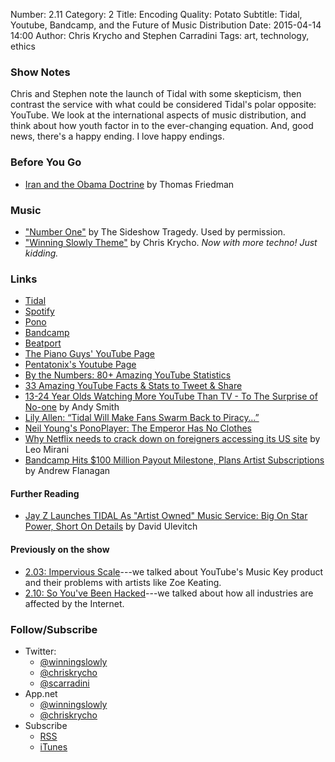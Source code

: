 Number: 2.11
Category: 2
Title: Encoding Quality: Potato
Subtitle: Tidal, Youtube, Bandcamp, and the Future of Music Distribution
Date: 2015-04-14 14:00
Author: Chris Krycho and Stephen Carradini
Tags: art, technology, ethics

### Show Notes

Chris and Stephen note the launch of Tidal with some skepticism, then contrast the service with what could be considered Tidal's polar opposite: YouTube. We look at the international aspects of music distribution, and think about how youth factor in to the ever-changing equation. And, good news, there's a happy ending. I love happy endings.   

### Before You Go

  - [Iran and the Obama Doctrine](http://www.nytimes.com/2015/04/06/opinion/thomas-friedman-the-obama-doctrine-and-iran-interview.html?_r=0) by Thomas Friedman

### Music

  - ["Number One"](http://thesideshowtragedy.com/) by The Sideshow Tragedy. Used by permission.
  - ["Winning Slowly Theme"](https://soundcloud.com/chriskrycho/winning-slowly) by Chris Krycho. *Now with more techno! Just kidding.*

### Links

  - [Tidal](http://tidal.com/us)
  -	[Spotify](https://www.spotify.com/us/) 
  - [Pono](https://ponomusic.force.com/)
  - [Bandcamp](http://bandcamp.com)
  - [Beatport](http://www.beatport.com)
  - [The Piano Guys' YouTube Page](https://www.youtube.com/user/ThePianoGuys)
  - [Pentatonix's Youtube Page](https://www.youtube.com/user/PTXofficial)
  - [By the Numbers: 80+ Amazing YouTube Statistics](http://expandedramblings.com/index.php/youtube-statistics/) 
  - [33 Amazing YouTube Facts & Stats to Tweet & Share](http://www.reelseo.com/youtube-facts-stats-2014/)
  - [13-24 Year Olds Watching More YouTube Than TV - To The Surprise of No-one](http://www.reelseo.com/13-24-watching-more-youtube-than-tv/) by Andy Smith
  - [Lily Allen: “Tidal Will Make Fans Swarm Back to Piracy…”](http://www.digitalmusicnews.com/permalink/2015/04/06/lily-allen-tidal-will-make-fans-swarm-back-piracy)
  - [Neil Young's PonoPlayer: The Emperor Has No Clothes](https://www.yahoo.com/tech/it-was-one-of-kickstarters-most-successful-109496883039.html)
  - [Why Netflix needs to crack down on foreigners accessing its US site](http://qz.com/321190/why-netflix-needs-to-crack-down-on-foreigners-accessing-its-us-site/) by Leo Mirani
  - [Bandcamp Hits $100 Million Payout Milestone, Plans Artist Subscriptions](http://www.billboard.com/articles/business/6494556/bandcamp-100-million-payout-milestone-artist-subscriptions-ethan-diamond) by Andrew Flanagan

#### Further Reading

   - [Jay Z Launches TIDAL As "Artist Owned" Music Service: Big On Star Power, Short On Details](http://hypebot.com/hypebot/2015/03/jay-z-relaunches-artist-owned-tidal-music-service-big-on-star-power-short-on-details-.html) by David Ulevitch
   
#### Previously on the show

  - [2.03: Impervious Scale](http://www.winningslowly.org/2015/02/impervious-scale/)---we talked about YouTube's Music Key product and their problems with artists like Zoe Keating.
  - [2.10: So You've Been Hacked](http://www.winningslowly.org/2015/04/so-youve-been-hacked/)---we talked about how all industries are affected by the Internet. 
  
### Follow/Subscribe

  - Twitter:
      + [@winningslowly](https://www.twitter.com/winningslowly)
      + [@chriskrycho](https://www.twitter.com/chriskrycho)
      + [@scarradini](https://www.twitter.com/scarradini)
  - App.net
      + [@winningslowly](https://alpha.app.net/winningslowly)
      + [@chriskrycho](https://alpha.app.net/chriskrycho)
  - Subscribe
      + [RSS](http://www.winningslowly.org/feed.xml)
      + [iTunes](https://itunes.apple.com/us/podcast/winning-slowly/id807603957?mt=2)
